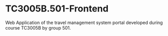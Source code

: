 # TC3005B.501-Frontend

Web Application of the travel management system portal developed during course TC3005B by group 501.
